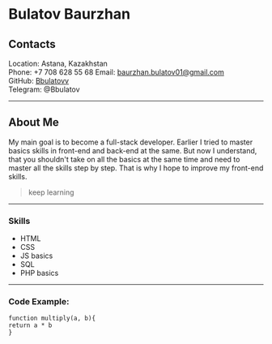 # Bulatov Baurzhan



## Contacts 
Location: Astana, Kazakhstan   
Phone: +7 708 628 55 68 
Email: <baurzhan.bulatov01@gmail.com>   
GitHub: [Bbulatovv](https://github.com/Bbulatov)  
Telegram: @Bbulatov

---

## About Me
My main goal is to become a full-stack developer. Earlier I tried to master basics skills in front-end and back-end at the same. But now I understand, that you shouldn't take on all the basics at the same time and need to master all the skills step by step. That is why I hope to improve my front-end skills. 

> keep learning

--- 


 ### Skills

 - HTML
 - CSS
 - JS basics
 - SQL
 - PHP basics

 
---


### Code Example:
    function multiply(a, b){
    return a * b
    }